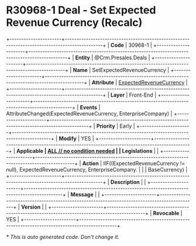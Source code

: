 ﻿---
erp.type: front-end-business-rule
erp.entity: Crm.Presales.Deals
---

# R30968-1 Deal - Set Expected Revenue Currency (Recalc)
+----------------------+----------------------------------------------------------------------------------------------+
| **Code**             | 30968-1                                                                                      |
+----------------------+----------------------------------------------------------------------------------------------+
| **Entity**           | @Crm.Presales.Deals                                                                          |
+----------------------+----------------------------------------------------------------------------------------------+
| **Name**             | SetExpectedRevenueCurrency                                                                   |
+----------------------+----------------------------------------------------------------------------------------------+
| **Attribute**        | [ExpectedRevenueCurrency](../entities/Crm.Presales.Deals.md#expectedrevenuecurrency)         |
+----------------------+----------------------------------------------------------------------------------------------+
| **Layer**            | Front-End                                                                                    |
+----------------------+----------------------------------------------------------------------------------------------+
| **Events**           | AttributeChanged(ExpectedRevenueCurrency, EnterpriseCompany)                                 |
+----------------------+----------------------------------------------------------------------------------------------+
| **Priority**         | Early                                                                                        |
+----------------------+----------------------------------------------------------------------------------------------+
| **Modify**           | YES                                                                                          |
+----------------------+----------------------------------------------------------------------------------------------+
| **Applicable         | [ALL // no condition needed](xref:applicable-legislations)                                   |
| Legislations**       |                                                                                              |
+----------------------+----------------------------------------------------------------------------------------------+
| **Action**           | IIF((ExpectedRevenueCurrency != null), ExpectedRevenueCurrency, EnterpriseCompany.           |
|                      | BaseCurrency)                                                                                |
+----------------------+----------------------------------------------------------------------------------------------+
| **Description**      |                                                                                              |
+----------------------+----------------------------------------------------------------------------------------------+
| **Message**          |                                                                                              |
+----------------------+----------------------------------------------------------------------------------------------+
| **Version**          |                                                                                              |
+----------------------+----------------------------------------------------------------------------------------------+
| **Revocable**        | YES                                                                                          |
+----------------------+----------------------------------------------------------------------------------------------+

*\* This is auto generated code. Don't change it.*
